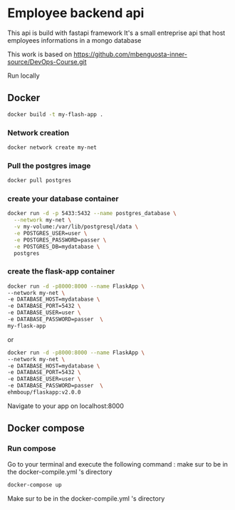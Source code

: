 # Employee backend api 
  
  This api is build with fastapi framework
  It's a small entreprise api that host employees informations in a mongo database
  
  This work is based on https://github.com/mbenguosta-inner-source/DevOps-Course.git
  
  Run locally
  ## Docker
  ```sh
docker build -t my-flash-app .
```
### Network creation
```sh
docker network create my-net
```
### Pull the postgres image
```sh
docker pull postgres
```

### create your database container
```sh
docker run -d -p 5433:5432 --name postgres_database \
  --network my-net \
  -v my-volume:/var/lib/postgresql/data \
  -e POSTGRES_USER=user \
  -e POSTGRES_PASSWORD=passer \
  -e POSTGRES_DB=mydatabase \
  postgres
```

### create the flask-app container
```sh
docker run -d -p8000:8000 --name FlaskApp \
--network my-net \
-e DATABASE_HOST=mydatabase \
-e DATABASE_PORT=5432 \ 
-e DATABASE_USER=user \
-e DATABASE_PASSWORD=passer  \
my-flask-app
```
or
```sh
docker run -d -p8000:8000 --name FlaskApp \
--network my-net \
-e DATABASE_HOST=mydatabase \
-e DATABASE_PORT=5432 \ 
-e DATABASE_USER=user \
-e DATABASE_PASSWORD=passer  \
ehmboup/flaskapp:v2.0.0
```

Navigate to your app on localhost:8000 

## Docker compose
### Run compose

Go to your terminal and execute the following command : make sur to be in the docker-compile.yml 's directory

```sh
docker-compose up 
```
Make sur to be in the docker-compile.yml 's directory
